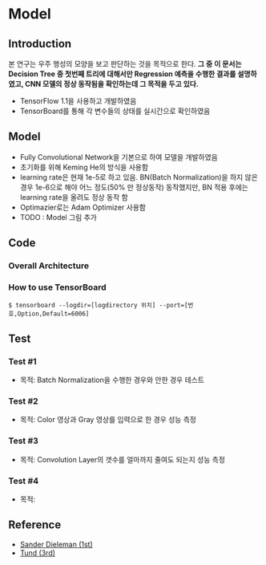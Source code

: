 # Model

## Introduction

본 연구는 우주 행성의 모양을 보고 판단하는 것을 목적으로 한다. **그 중 이 문서는 Decision Tree 중 첫번째 트리에 대해서만 Regression 예측을 수행한 결과를 설명하였고, CNN 모델의 정상 동작됨을 확인하는데 그 목적을 두고 있다.** 

- TensorFlow 1.1을 사용하고 개발하였음
- TensorBoard를 통해 각 변수들의 상태를 실시간으로 확인하였음

## Model
- Fully Convolutional Network을 기본으로 하여 모델을 개발하였음
- 초기화를 위해 Keming He의 방식을 사용함
- learning rate은 현재 1e-5로 하고 있음. BN(Batch Normalization)을 하지 않은 경우 1e-6으로 해야 어느 정도(50% 만 정상동작) 동작했지만, BN 적용 후에는 learning rate을 올려도 정상 동작 함 
- Optimazier로는 Adam Optimizer 사용함
- TODO : Model 그림 추가

## Code 

### Overall Architecture

### How to use TensorBoard

```
$ tensorboard --logdir=[logdirectory 위치] --port=[번호,Option,Default=6006]
```


## Test

### Test #1
- 목적: Batch Normalization을 수행한 경우와 안한 경우 테스트

### Test #2
- 목적: Color 영상과 Gray 영상를 입력으로 한 경우 성능 측정

### Test #3
- 목적: Convolution Layer의 갯수를 얼마까지 줄여도 되는지 성능 측정

### Test #4
- 목적: 


## Reference
- [Sander Dieleman (1st)](https://github.com/benanne/kaggle-galaxies)
- [Tund (3rd)](https://github.com/tund/kaggle-galaxy-zoo)

